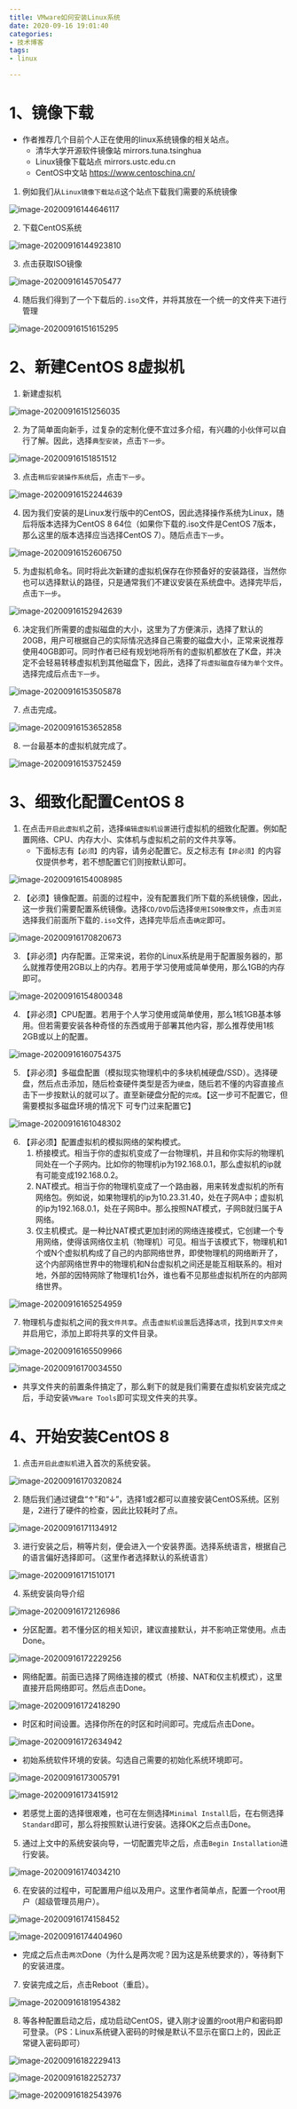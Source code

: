 ```yaml
---
title: VMware如何安装Linux系统
date: 2020-09-16 19:01:40
categories:
- 技术博客
tags:
- linux

---
```




# 1、镜像下载

- 作者推荐几个目前个人正在使用的linux系统镜像的相关站点。
  - 清华大学开源软件镜像站	mirrors.tuna.tsinghua
  - Linux镜像下载站点 mirrors.ustc.edu.cn
  - CentOS中文站  https://www.centoschina.cn/ 



1. 例如我们从`Linux镜像下载站点`这个站点下载我们需要的系统镜像

![image-20200916144646117](VMware%E5%A6%82%E4%BD%95%E5%AE%89%E8%A3%85Linux%E7%B3%BB%E7%BB%9F/image-20200916144646117.png)



2. 下载CentOS系统

![image-20200916144923810](VMware%E5%A6%82%E4%BD%95%E5%AE%89%E8%A3%85Linux%E7%B3%BB%E7%BB%9F/image-20200916144923810.png)

3. 点击获取ISO镜像

![image-20200916145705477](VMware%E5%A6%82%E4%BD%95%E5%AE%89%E8%A3%85Linux%E7%B3%BB%E7%BB%9F/image-20200916145705477.png)

4. 随后我们得到了一个下载后的`.iso`文件，并将其放在一个统一的文件夹下进行管理

![image-20200916151615295](VMware%E5%A6%82%E4%BD%95%E5%AE%89%E8%A3%85Linux%E7%B3%BB%E7%BB%9F/image-20200916151615295.png)

# 2、新建CentOS 8虚拟机

1. 新建虚拟机

![image-20200916151256035](VMware%E5%A6%82%E4%BD%95%E5%AE%89%E8%A3%85Linux%E7%B3%BB%E7%BB%9F/image-20200916151256035.png)

2. 为了简单面向新手，过复杂的定制化便不宜过多介绍，有兴趣的小伙伴可以自行了解。因此，选择`典型安装`，点击`下一步`。

![image-20200916151851512](VMware%E5%A6%82%E4%BD%95%E5%AE%89%E8%A3%85Linux%E7%B3%BB%E7%BB%9F/image-20200916151851512.png)

3. 点击`稍后安装操作系统`后，点击`下一步`。

![image-20200916152244639](VMware%E5%A6%82%E4%BD%95%E5%AE%89%E8%A3%85Linux%E7%B3%BB%E7%BB%9F/image-20200916152244639.png)

4. 因为我们安装的是Linux发行版中的CentOS，因此选择操作系统为Linux，随后将版本选择为CentOS 8 64位（如果你下载的.iso文件是CentOS 7版本， 那么这里的版本选择应当选择CentOS 7）。随后点击`下一步`。

![image-20200916152606750](VMware%E5%A6%82%E4%BD%95%E5%AE%89%E8%A3%85Linux%E7%B3%BB%E7%BB%9F/image-20200916152606750.png)

5. 为虚拟机命名。同时将此次新建的虚拟机保存在你预备好的安装路径，当然你也可以选择默认的路径，只是通常我们不建议安装在系统盘中。选择完毕后，点击`下一步`。

![image-20200916152942639](VMware%E5%A6%82%E4%BD%95%E5%AE%89%E8%A3%85Linux%E7%B3%BB%E7%BB%9F/image-20200916152942639.png)



6. 决定我们所需要的虚拟磁盘的大小，这里为了方便演示，选择了默认的20GB，用户可根据自己的实际情况选择自己需要的磁盘大小，正常来说推荐使用40GB即可。同时作者已经有规划地将所有的虚拟机都放在了K盘，并决定不会轻易转移虚拟机到其他磁盘下，因此，选择了`将虚拟磁盘存储为单个文件`。选择完成后点击`下一步`。

![image-20200916153505878](VMware%E5%A6%82%E4%BD%95%E5%AE%89%E8%A3%85Linux%E7%B3%BB%E7%BB%9F/image-20200916153505878.png)

7. 点击完成。

![image-20200916153652858](VMware%E5%A6%82%E4%BD%95%E5%AE%89%E8%A3%85Linux%E7%B3%BB%E7%BB%9F/image-20200916153652858.png)



8. 一台最基本的虚拟机就完成了。

![image-20200916153752459](VMware%E5%A6%82%E4%BD%95%E5%AE%89%E8%A3%85Linux%E7%B3%BB%E7%BB%9F/image-20200916153752459.png)

# 3、细致化配置CentOS 8



1. 在点击`开启此虚拟机`之前，选择`编辑虚拟机设置`进行虚拟机的细致化配置。例如配置网络、CPU、内存大小、实体机与虚拟机之前的文件共享等。
   - 下面标志有`【必须】`的内容，请务必配置它。反之标志有`【非必须】`的内容仅提供参考，若不想配置它们则按默认即可。

![image-20200916154008985](VMware%E5%A6%82%E4%BD%95%E5%AE%89%E8%A3%85Linux%E7%B3%BB%E7%BB%9F/image-20200916154008985.png)

2. 【必须】镜像配置。前面的过程中，没有配置我们所下载的系统镜像，因此，这一步我们需要配置系统镜像。选择`CD/DVD`后选择`使用ISO映像文件`，点击`浏览`选择我们前面所下载的`.iso`文件，选择完毕后点击`确定`即可。

![image-20200916170820673](VMware%E5%A6%82%E4%BD%95%E5%AE%89%E8%A3%85Linux%E7%B3%BB%E7%BB%9F/image-20200916170820673.png)



3. 【非必须】内存配置。正常来说，若你的Linux系统是用于配置服务器的，那么就推荐使用2GB以上的内存。若用于学习使用或简单使用，那么1GB的内存即可。

![image-20200916154800348](VMware%E5%A6%82%E4%BD%95%E5%AE%89%E8%A3%85Linux%E7%B3%BB%E7%BB%9F/image-20200916154800348.png)

4. 【非必须】CPU配置。若用于个人学习使用或简单使用，那么1核1GB基本够用。但若需要安装各种奇怪的东西或用于部署其他内容，那么推荐使用1核2GB或以上的配置。

![image-20200916160754375](VMware%E5%A6%82%E4%BD%95%E5%AE%89%E8%A3%85Linux%E7%B3%BB%E7%BB%9F/image-20200916160754375.png)

5. 【非必须】多磁盘配置（模拟现实物理机中的多块机械硬盘/SSD）。选择硬盘，然后点击添加，随后检查硬件类型是否为`硬盘`，随后若不懂的内容直接点击下一步按默认的就可以了。直至新硬盘分配的`完成`。【这一步可不配置它，但需要模拟多磁盘环境的情况下 可专门过来配置它】

![image-20200916161048302](VMware%E5%A6%82%E4%BD%95%E5%AE%89%E8%A3%85Linux%E7%B3%BB%E7%BB%9F/image-20200916161048302.png)



6. 【非必须】配置虚拟机的模拟网络的架构模式。
   1. 桥接模式。相当于你的虚拟机变成了一台物理机，并且和你实际的物理机同处在一个子网内。比如你的物理机ip为192.168.0.1，那么虚拟机的ip就有可能变成192.168.0.2。
   2. NAT模式。相当于你的物理机变成了一个路由器，用来转发虚拟机的所有网络包。例如说，如果物理机的ip为10.23.31.40，处在子网A中；虚拟机的ip为192.168.0.1，处在子网B中。那么按照NAT模式，子网B就归属于A网络。
   3. 仅主机模式。是一种比NAT模式更加封闭的网络连接模式，它创建一个专用网络，使得该网络仅主机（物理机）可见。相当于该模式下，物理机和1个或N个虚拟机构成了自己的内部网络世界，即使物理机的网络断开了，这个内部网络世界中的物理机和N台虚拟机之间还是能互相联系的。相对地，外部的因特网除了物理机1台外，谁也看不见那些虚拟机所在的内部网络世界。

![image-20200916165254959](VMware%E5%A6%82%E4%BD%95%E5%AE%89%E8%A3%85Linux%E7%B3%BB%E7%BB%9F/image-20200916165254959.png)

7. 物理机与虚拟机之间的我`文件共享`。点击`虚拟机设置`后选择`选项`，找到`共享文件夹`并启用它，添加上即将共享的文件目录。

![image-20200916165509966](VMware%E5%A6%82%E4%BD%95%E5%AE%89%E8%A3%85Linux%E7%B3%BB%E7%BB%9F/image-20200916165509966.png)



![image-20200916170034550](VMware%E5%A6%82%E4%BD%95%E5%AE%89%E8%A3%85Linux%E7%B3%BB%E7%BB%9F/image-20200916170034550.png)

- 共享文件夹的前置条件搞定了，那么剩下的就是我们需要在虚拟机安装完成之后，手动安装`VMware Tools`即可实现文件夹的共享。



# 4、开始安装CentOS 8

1. 点击`开启此虚拟机`进入首次的系统安装。

![image-20200916170320824](VMware%E5%A6%82%E4%BD%95%E5%AE%89%E8%A3%85Linux%E7%B3%BB%E7%BB%9F/image-20200916170320824.png)

2. 随后我们通过键盘“↑”和“↓”，选择1或2都可以直接安装CentOS系统。区别是，2进行了硬件的检查，因此比较耗时了点。

![image-20200916171134912](VMware%E5%A6%82%E4%BD%95%E5%AE%89%E8%A3%85Linux%E7%B3%BB%E7%BB%9F/image-20200916171134912.png)

3. 进行安装之后，稍等片刻，便会进入一个安装界面。选择系统语言，根据自己的语言偏好选择即可。（这里作者选择默认的系统语言）

![image-20200916171510171](VMware%E5%A6%82%E4%BD%95%E5%AE%89%E8%A3%85Linux%E7%B3%BB%E7%BB%9F/image-20200916171510171.png)

4. 系统安装向导介绍

![image-20200916172126986](VMware%E5%A6%82%E4%BD%95%E5%AE%89%E8%A3%85Linux%E7%B3%BB%E7%BB%9F/image-20200916172126986.png)

- 分区配置。若不懂分区的相关知识，建议直接默认，并不影响正常使用。点击Done。

![image-20200916172229256](VMware%E5%A6%82%E4%BD%95%E5%AE%89%E8%A3%85Linux%E7%B3%BB%E7%BB%9F/image-20200916172229256.png)

- 网络配置。前面已选择了网络连接的模式（桥接、NAT和仅主机模式），这里直接开启网络即可。然后点击Done。

![image-20200916172418290](VMware%E5%A6%82%E4%BD%95%E5%AE%89%E8%A3%85Linux%E7%B3%BB%E7%BB%9F/image-20200916172418290.png)

- 时区和时间设置。选择你所在的时区和时间即可。完成后点击Done。

![image-20200916172634942](VMware%E5%A6%82%E4%BD%95%E5%AE%89%E8%A3%85Linux%E7%B3%BB%E7%BB%9F/image-20200916172634942.png)

- 初始系统软件环境的安装。勾选自己需要的初始化系统环境即可。

![image-20200916173005791](VMware%E5%A6%82%E4%BD%95%E5%AE%89%E8%A3%85Linux%E7%B3%BB%E7%BB%9F/image-20200916173005791.png)



![image-20200916173415912](VMware%E5%A6%82%E4%BD%95%E5%AE%89%E8%A3%85Linux%E7%B3%BB%E7%BB%9F/image-20200916173415912.png)

- 若感觉上面的选择很艰难，也可在左侧选择`Minimal Install`后，在右侧选择`Standard`即可，那么将按照默认进行安装。选择OK之后点击Done。



5. 通过上文中的系统安装向导，一切配置完毕之后，点击`Begin Installation`进行安装。

![image-20200916174034210](VMware%E5%A6%82%E4%BD%95%E5%AE%89%E8%A3%85Linux%E7%B3%BB%E7%BB%9F/image-20200916174034210.png)

6. 在安装的过程中，可配置用户组以及用户。这里作者简单点，配置一个root用户（超级管理员用户）。

![image-20200916174158452](VMware%E5%A6%82%E4%BD%95%E5%AE%89%E8%A3%85Linux%E7%B3%BB%E7%BB%9F/image-20200916174158452.png)

![image-20200916174404960](VMware%E5%A6%82%E4%BD%95%E5%AE%89%E8%A3%85Linux%E7%B3%BB%E7%BB%9F/image-20200916174404960.png)

- 完成之后点击`两次`Done（为什么是两次呢？因为这是系统要求的），等待剩下的安装进度。

7. 安装完成之后，点击Reboot（重启）。

![image-20200916181954382](VMware%E5%A6%82%E4%BD%95%E5%AE%89%E8%A3%85Linux%E7%B3%BB%E7%BB%9F/image-20200916181954382.png)

8. 等各种配置启动之后，成功启动CentOS，键入刚才设置的root用户和密码即可登录。（PS：Linux系统键入密码的时候是默认不显示在窗口上的，因此正常键入密码即可）

![image-20200916182229413](VMware%E5%A6%82%E4%BD%95%E5%AE%89%E8%A3%85Linux%E7%B3%BB%E7%BB%9F/image-20200916182229413.png)

![image-20200916182252737](VMware%E5%A6%82%E4%BD%95%E5%AE%89%E8%A3%85Linux%E7%B3%BB%E7%BB%9F/image-20200916182252737.png)

![image-20200916182543976](VMware%E5%A6%82%E4%BD%95%E5%AE%89%E8%A3%85Linux%E7%B3%BB%E7%BB%9F/image-20200916182543976.png)





